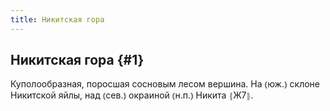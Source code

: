 ```yaml
---
title: Никитская гора
---
```

## Никитская гора {#1}

Куполообразная, поросшая сосновым лесом вершина. На ⦅юж.⦆ склоне Никитской яйлы, над ⦅сев.⦆ окраиной ⦅н.п.⦆ Никита ⦃Ж7⦄.
